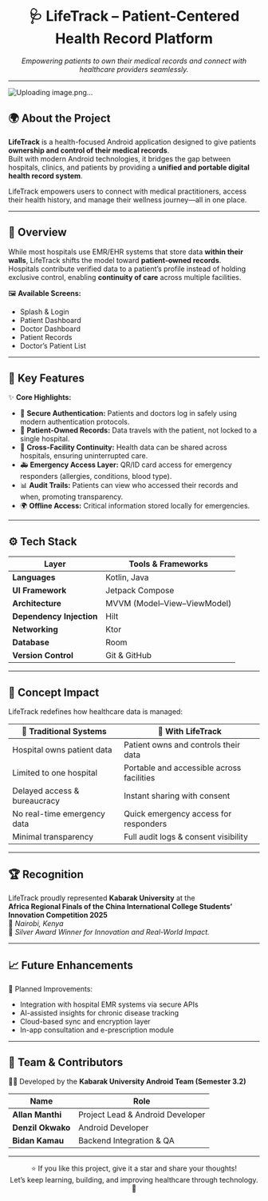 <h1 align="center">🩺 LifeTrack – Patient-Centered Health Record Platform</h1>

<p align="center">
  <i>Empowering patients to own their medical records and connect with healthcare providers seamlessly.</i>
</p>

---
![Uploading image.png…]()


## 🌍 About the Project

**LifeTrack** is a health-focused Android application designed to give patients **ownership and control of their medical records**.  
Built with modern Android technologies, it bridges the gap between hospitals, clinics, and patients by providing a **unified and portable digital health record system**.

LifeTrack empowers users to connect with medical practitioners, access their health history, and manage their wellness journey—all in one place.

---

## 🚀 Overview

While most hospitals use EMR/EHR systems that store data **within their walls**, LifeTrack shifts the model toward **patient-owned records**.  
Hospitals contribute verified data to a patient’s profile instead of holding exclusive control, enabling **continuity of care** across multiple facilities.



🖼️ **Available Screens:**
- Splash & Login  
- Patient Dashboard  
- Doctor Dashboard  
- Patient Records  
- Doctor’s Patient List  



---

## 🧩 Key Features

✨ **Core Highlights:**
- 🔐 **Secure Authentication:** Patients and doctors log in safely using modern authentication protocols.  
- 🧠 **Patient-Owned Records:** Data travels with the patient, not locked to a single hospital.  
- 🏥 **Cross-Facility Continuity:** Health data can be shared across hospitals, ensuring uninterrupted care.  
- 🚑 **Emergency Access Layer:** QR/ID card access for emergency responders (allergies, conditions, blood type).  
- 📊 **Audit Trails:** Patients can view who accessed their records and when, promoting transparency.  
- 🌍 **Offline Access:** Critical information stored locally for emergencies.  

---

## ⚙️ Tech Stack

| Layer | Tools & Frameworks |
|-------|--------------------|
| **Languages** | Kotlin, Java |
| **UI Framework** | Jetpack Compose |
| **Architecture** | MVVM (Model–View–ViewModel) |
| **Dependency Injection** | Hilt |
| **Networking** | Ktor |
| **Database** | Room |
| **Version Control** | Git & GitHub |

---

## 🧠 Concept Impact

LifeTrack redefines how healthcare data is managed:

| 🏥 Traditional Systems | 🚀 With LifeTrack |
|------------------------|------------------|
| Hospital owns patient data | Patient owns and controls their data |
| Limited to one hospital | Portable and accessible across facilities |
| Delayed access & bureaucracy | Instant sharing with consent |
| No real-time emergency data | Quick emergency access for responders |
| Minimal transparency | Full audit logs & consent visibility |

---

## 🏆 Recognition

LifeTrack proudly represented **Kabarak University** at the  
**Africa Regional Finals of the China International College Students’ Innovation Competition 2025**  
📍 *Nairobi, Kenya*  
🥈 *Silver Award Winner for Innovation and Real-World Impact.*

---

## 📈 Future Enhancements

🔮 Planned Improvements:
- Integration with hospital EMR systems via secure APIs  
- AI-assisted insights for chronic disease tracking  
- Cloud-based sync and encryption layer  
- In-app consultation and e-prescription module  

---

## 🤝 Team & Contributors

👨‍💻 Developed by the **Kabarak University Android Team (Semester 3.2)**  

| Name | Role |
|------|------|
| **Allan Manthi** | Project Lead & Android Developer |
| **Denzil Okwako** | Android Developer |
| **Bidan Kamau** | Backend Integration & QA |

---



<p align="center">
  ⭐ If you like this project, give it a star and share your thoughts!  
  <br>Let’s keep learning, building, and improving healthcare through technology. 💪
</p>
